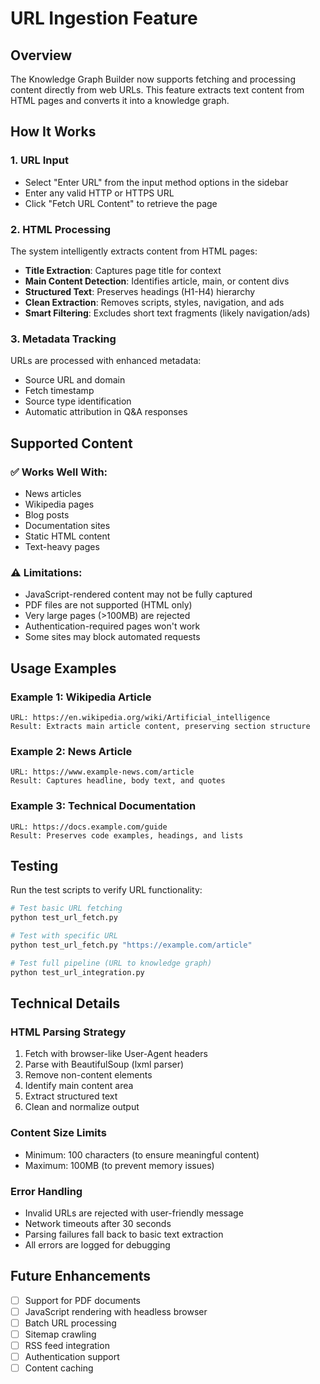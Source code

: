# URL Ingestion Feature

## Overview
The Knowledge Graph Builder now supports fetching and processing content directly from web URLs. This feature extracts text content from HTML pages and converts it into a knowledge graph.

## How It Works

### 1. URL Input
- Select "Enter URL" from the input method options in the sidebar
- Enter any valid HTTP or HTTPS URL
- Click "Fetch URL Content" to retrieve the page

### 2. HTML Processing
The system intelligently extracts content from HTML pages:
- **Title Extraction**: Captures page title for context
- **Main Content Detection**: Identifies article, main, or content divs
- **Structured Text**: Preserves headings (H1-H4) hierarchy
- **Clean Extraction**: Removes scripts, styles, navigation, and ads
- **Smart Filtering**: Excludes short text fragments (likely navigation/ads)

### 3. Metadata Tracking
URLs are processed with enhanced metadata:
- Source URL and domain
- Fetch timestamp
- Source type identification
- Automatic attribution in Q&A responses

## Supported Content

### ✅ Works Well With:
- News articles
- Wikipedia pages
- Blog posts
- Documentation sites
- Static HTML content
- Text-heavy pages

### ⚠️ Limitations:
- JavaScript-rendered content may not be fully captured
- PDF files are not supported (HTML only)
- Very large pages (>100MB) are rejected
- Authentication-required pages won't work
- Some sites may block automated requests

## Usage Examples

### Example 1: Wikipedia Article
```
URL: https://en.wikipedia.org/wiki/Artificial_intelligence
Result: Extracts main article content, preserving section structure
```

### Example 2: News Article
```
URL: https://www.example-news.com/article
Result: Captures headline, body text, and quotes
```

### Example 3: Technical Documentation
```
URL: https://docs.example.com/guide
Result: Preserves code examples, headings, and lists
```

## Testing

Run the test scripts to verify URL functionality:

```bash
# Test basic URL fetching
python test_url_fetch.py

# Test with specific URL
python test_url_fetch.py "https://example.com/article"

# Test full pipeline (URL to knowledge graph)
python test_url_integration.py
```

## Technical Details

### HTML Parsing Strategy
1. Fetch with browser-like User-Agent headers
2. Parse with BeautifulSoup (lxml parser)
3. Remove non-content elements
4. Identify main content area
5. Extract structured text
6. Clean and normalize output

### Content Size Limits
- Minimum: 100 characters (to ensure meaningful content)
- Maximum: 100MB (to prevent memory issues)

### Error Handling
- Invalid URLs are rejected with user-friendly message
- Network timeouts after 30 seconds
- Parsing failures fall back to basic text extraction
- All errors are logged for debugging

## Future Enhancements
- [ ] Support for PDF documents
- [ ] JavaScript rendering with headless browser
- [ ] Batch URL processing
- [ ] Sitemap crawling
- [ ] RSS feed integration
- [ ] Authentication support
- [ ] Content caching